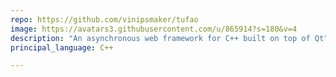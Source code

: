 ```yaml
---
repo: https://github.com/vinipsmaker/tufao
image: https://avatars3.githubusercontent.com/u/865914?s=180&v=4
description: "An asynchronous web framework for C++ built on top of Qt"
principal_language: C++

---
```

